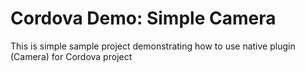 # Cordova Demo: Simple Camera
This is simple sample project demonstrating how to use native plugin (Camera) for Cordova project
